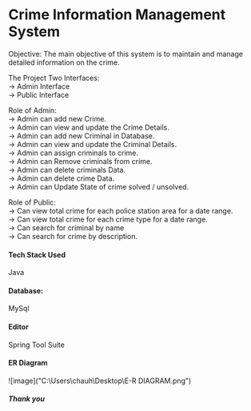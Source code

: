 <h1>Crime Information Management System</h1>

Objective:
The main objective of this system is to maintain and manage detailed information on the
crime.

The Project Two Interfaces:<br>
-> Admin Interface<br>
-> Public Interface<br>

Role of Admin:<br>
-> Admin can add new Crime.<br>
-> Admin can view and update the Crime Details.<br>
-> Admin can add new Criminal in Database.<br>
-> Admin can view and update the Criminal Details.<br>
-> Admin can assign criminals to crime.<br>
-> Admin can Remove criminals from crime.<br>
-> Admin can delete criminals Data.<br>
-> Admin can delete crime Data.<br>
-> Admin can Update State of crime solved / unsolved.<br>

Role of Public:<br>
-> Can view total crime for each police station area for a date range.<br>
-> Can view total crime for each crime type for a date range.<br>
-> Can search for criminal by name<br>
-> Can search for crime by description.<br>

<h4>Tech Stack Used</h4>
<p>Java</p>

<h4>Database:</h4>
<p>MySql</p>

<h4>Editor</h4>
<p>Spring Tool Suite</p>

<h4>ER Diagram</h4>

![image]("C:\Users\chauh\Desktop\E-R DIAGRAM.png")


<h5>Thank you</h5>
